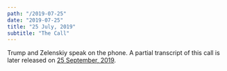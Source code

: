 ```yaml
---
path: "/2019-07-25"
date: "2019-07-25"
title: "25 July, 2019"
subtitle: "The Call"
---
```


Trump and Zelenskiy speak on the phone. A partial transcript of this call is later released on <a href="#2019-09-25">25 September, 2019</a>.
